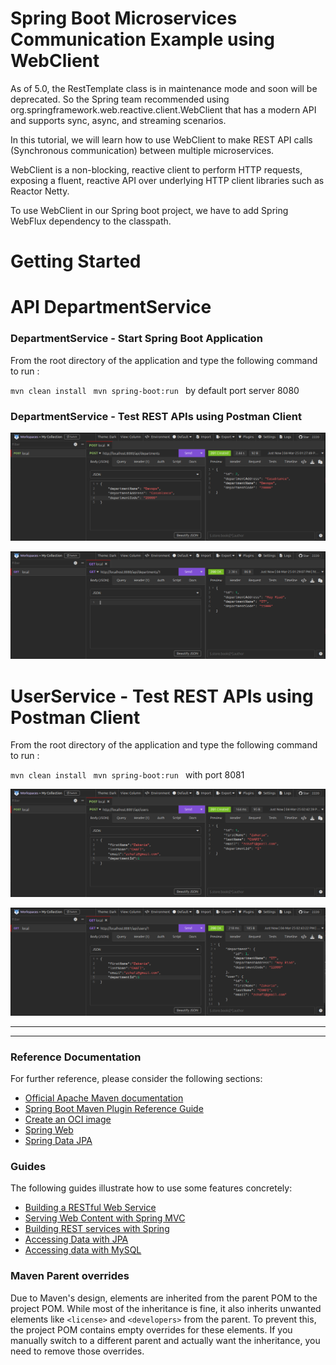 # Spring Boot Microservices Communication Example using WebClient

As of 5.0, the RestTemplate class is in maintenance mode and soon will be deprecated. So the Spring team recommended using org.springframework.web.reactive.client.WebClient that has a modern API and supports sync, async, and streaming scenarios.

In this tutorial, we will learn how to use WebClient to make REST API calls (Synchronous communication) between multiple microservices.

WebClient is a non-blocking, reactive client to perform HTTP requests, exposing a fluent, reactive API over underlying HTTP client libraries such as Reactor Netty.

To use WebClient in our Spring boot project, we have to add Spring WebFlux dependency to the classpath.

# Getting Started


# API DepartmentService

### DepartmentService - Start Spring Boot Application
From the root directory of the application and type the following command to run  :

`mvn clean install
`
`mvn spring-boot:run
`
by default port server 8080

### DepartmentService - Test REST APIs using Postman Client
![img_1.png](img_1.png)

![img.png](img.png)

# UserService - Test REST APIs using Postman Client
From the root directory of the application and type the following command to run  :

`mvn clean install
`
`mvn spring-boot:run
`
with port 8081


![img_2.png](img_2.png)

![img_3.png](img_3.png)


--------------------

---------------------------------
### Reference Documentation
For further reference, please consider the following sections:

* [Official Apache Maven documentation](https://maven.apache.org/guides/index.html)
* [Spring Boot Maven Plugin Reference Guide](https://docs.spring.io/spring-boot/3.4.3/maven-plugin)
* [Create an OCI image](https://docs.spring.io/spring-boot/3.4.3/maven-plugin/build-image.html)
* [Spring Web](https://docs.spring.io/spring-boot/3.4.3/reference/web/servlet.html)
* [Spring Data JPA](https://docs.spring.io/spring-boot/3.4.3/reference/data/sql.html#data.sql.jpa-and-spring-data)

### Guides
The following guides illustrate how to use some features concretely:

* [Building a RESTful Web Service](https://spring.io/guides/gs/rest-service/)
* [Serving Web Content with Spring MVC](https://spring.io/guides/gs/serving-web-content/)
* [Building REST services with Spring](https://spring.io/guides/tutorials/rest/)
* [Accessing Data with JPA](https://spring.io/guides/gs/accessing-data-jpa/)
* [Accessing data with MySQL](https://spring.io/guides/gs/accessing-data-mysql/)

### Maven Parent overrides

Due to Maven's design, elements are inherited from the parent POM to the project POM.
While most of the inheritance is fine, it also inherits unwanted elements like `<license>` and `<developers>` from the parent.
To prevent this, the project POM contains empty overrides for these elements.
If you manually switch to a different parent and actually want the inheritance, you need to remove those overrides.
